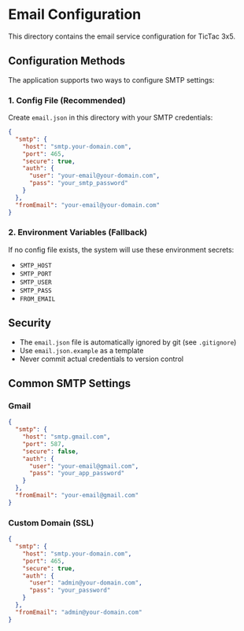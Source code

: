 # Email Configuration

This directory contains the email service configuration for TicTac 3x5.

## Configuration Methods

The application supports two ways to configure SMTP settings:

### 1. Config File (Recommended)
Create `email.json` in this directory with your SMTP credentials:

```json
{
  "smtp": {
    "host": "smtp.your-domain.com",
    "port": 465,
    "secure": true,
    "auth": {
      "user": "your-email@your-domain.com",
      "pass": "your_smtp_password"
    }
  },
  "fromEmail": "your-email@your-domain.com"
}
```

### 2. Environment Variables (Fallback)
If no config file exists, the system will use these environment secrets:
- `SMTP_HOST`
- `SMTP_PORT` 
- `SMTP_USER`
- `SMTP_PASS`
- `FROM_EMAIL`

## Security

- The `email.json` file is automatically ignored by git (see `.gitignore`)
- Use `email.json.example` as a template
- Never commit actual credentials to version control

## Common SMTP Settings

### Gmail
```json
{
  "smtp": {
    "host": "smtp.gmail.com",
    "port": 587,
    "secure": false,
    "auth": {
      "user": "your-email@gmail.com",
      "pass": "your_app_password"
    }
  },
  "fromEmail": "your-email@gmail.com"
}
```

### Custom Domain (SSL)
```json
{
  "smtp": {
    "host": "smtp.your-domain.com",
    "port": 465,
    "secure": true,
    "auth": {
      "user": "admin@your-domain.com",
      "pass": "your_password"
    }
  },
  "fromEmail": "admin@your-domain.com"
}
```